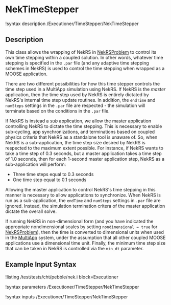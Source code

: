 # NekTimeStepper

!syntax description /Executioner/TimeStepper/NekTimeStepper

## Description

This class allows the wrapping of NekRS in [NekRSProblem](NekRSProblem.md)
to control its own time stepping within a coupled solution. In other words, whatever time
stepping is specified in the `.par` file
(and any adaptive time stepping schemes in NekRS) is used to control the time stepping
when wrapped as a MOOSE application.

There are two different possibilities for how this time stepper controls
the time step used in a MultiApp simulation using NekRS. If NekRS is the *master* application,
then the time step used by NekRS is entirely dictated by NekRS's internal time
step update routines. In addition, the `endTime` and `numSteps` settings in the `.par` file
are respected - the simulation will terminate based on the conditions in the `.par` file.

If NekRS is instead a *sub* application, we allow the master application controlling
NekRS to dictate the time stepping. This is necessary to enable sub-cycling, app synchronizations,
and terminations based on coupled physics criteria that NekRS as a standalone tool
is unaware of. So, when NekRS is a sub-application, the time step size desired by NekRS
is respected to the maximum extent possible. For instance, if NekRS wants to take a time step of 0.3 seconds,
but a master application takes a time step of 1.0 seconds, then for each 1-second master
application step, NekRS as a sub-application will perform:

- Three time steps equal to 0.3 seconds
- One time step equal to 0.1 seconds

Allowing the master application to control NekRS's time stepping in this manner
is necessary to allow applications to synchronize. When NekRS is run
as a sub-application, the `endTime` and `numSteps` settings in `.par` file are
ignored. Instead, the simulation termination critera of the master application
dictate the overall solve.

If running NekRS in non-dimensional form (and you have indicated the
appropriate nondimensional scales by setting `nondimensional = true`
for [NekRSProblem](NekRSProblem.md)), then the time is converted to dimensional
units when used in the [MultiApp](MultiApps/index.md) system,
under the assumption that all other coupled MOOSE applications use a dimensional
time unit. Finally, the minimum time step size that can be taken in NekRS is controlled via
the `min_dt` parameter.

## Example Input Syntax

!listing /test/tests/cht/pebble/nek.i
  block=Executioner

!syntax parameters /Executioner/TimeStepper/NekTimeStepper

!syntax inputs /Executioner/TimeStepper/NekTimeStepper

